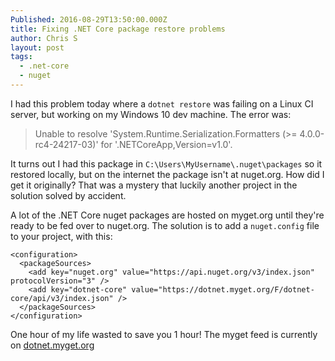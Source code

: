 ```yaml
---
Published: 2016-08-29T13:50:00.000Z
title: Fixing .NET Core package restore problems
author: Chris S
layout: post
tags:
  - .net-core
  - nuget
---
```

I had this problem today where a `dotnet restore` was failing on a Linux CI server, but working on my Windows 10 dev machine. The error was:

> Unable to resolve 'System.Runtime.Serialization.Formatters (>= 4.0.0-rc4-24217-03)' for '.NETCoreApp,Version=v1.0'.

It turns out I had this package in `C:\Users\MyUsername\.nuget\packages` so it restored locally, but on the internet the package isn't at nuget.org. How did I get it originally? That was a mystery that luckily another project in the solution solved by accident.

A lot of the .NET Core nuget packages are hosted on myget.org until they're ready to be fed over to nuget.org. The solution is to add a `nuget.config` file to your project, with this:

    <configuration>
      <packageSources>
        <add key="nuget.org" value="https://api.nuget.org/v3/index.json" protocolVersion="3" />
        <add key="dotnet-core" value="https://dotnet.myget.org/F/dotnet-core/api/v3/index.json" />
      </packageSources>
    </configuration>


One hour of my life wasted to save you 1 hour! The myget feed is currently on [dotnet.myget.org](https://dotnet.myget.org/feed/dotnet-core/package/nuget/System.Runtime.Serialization.Formatters/4.0.0-rc4-24217-03)
